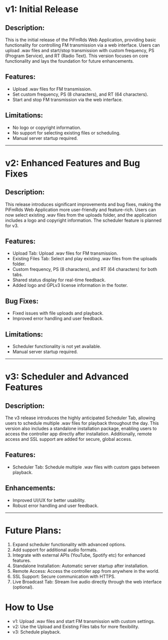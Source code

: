 # v1: Initial Release

## Description:
This is the initial release of the PiFmRds Web Application, providing basic functionality for controlling FM transmission via a web interface. Users can upload .wav files and start/stop transmission with custom frequency, PS (Program Service), and RT (Radio Text). This version focuses on core functionality and lays the foundation for future enhancements.

## Features:
   - Upload .wav files for FM transmission.
   - Set custom frequency, PS (8 characters), and RT (64 characters).
   - Start and stop FM transmission via the web interface.

## Limitations:
   - No logo or copyright information.
   - No support for selecting existing files or scheduling.
   - Manual server startup required.
---
# v2: Enhanced Features and Bug Fixes

## Description:
This release introduces significant improvements and bug fixes, making the PiFmRds Web Application more user-friendly and feature-rich. Users can now select existing .wav files from the uploads folder, and the application includes a logo and copyright information. The scheduler feature is planned for v3.

## Features:
   - Upload Tab: Upload .wav files for FM transmission.
   - Existing Files Tab: Select and play existing .wav files from the uploads folder.
   - Custom frequency, PS (8 characters), and RT (64 characters) for both tabs.
   - Shared status display for real-time feedback.
   - Added logo and GPLv3 license information in the footer.

## Bug Fixes:
   - Fixed issues with file uploads and playback.
   - Improved error handling and user feedback.

## Limitations:
   - Scheduler functionality is not yet available.
   - Manual server startup required.
---
# v3: Scheduler and Advanced Features

## Description:
The v3 release introduces the highly anticipated Scheduler Tab, allowing users to schedule multiple .wav files for playback throughout the day. This version also includes a standalone installation package, enabling users to access the controller app directly after installation. Additionally, remote access and SSL support are added for secure, global access.

## Features:
   - Scheduler Tab: Schedule multiple .wav files with custom gaps between playback.

## Enhancements:
   - Improved UI/UX for better usability.
   - Robust error handling and user feedback.
---
# Future Plans:
1. Expand scheduler functionality with advanced options.
2. Add support for additional audio formats.
3. Integrate with external APIs (YouTube, Spotify etc) for enhanced features.
4. Standalone Installation: Automatic server startup after installation.
5. Remote Access: Access the controller app from anywhere in the world.
6. SSL Support: Secure communication with HTTPS.
7. Live Broadcast Tab: Stream live audio directly through the web interface (optional).

# How to Use
- v1: Upload .wav files and start FM transmission with custom settings.
- v2: Use the Upload and Existing Files tabs for more flexibility.
- v3: Schedule playback.
